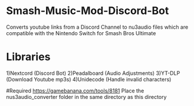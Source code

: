 # Smash-Music-Mod-Discord-Bot
Converts youtube links from a Discord Channel to nu3audio files which are compatible with the Nintendo Switch for Smash Bros Ultimate

# Libraries
1)Nextcord  (Discord Bot)
2)Peadalboard (Audio Adjustments)
3)YT-DLP (Download Youtube mp3s)
4)Unidecode (Handle invalid characters)

#Required
https://gamebanana.com/tools/8181
Place the nus3audio_converter folder in the same directory as this directory


